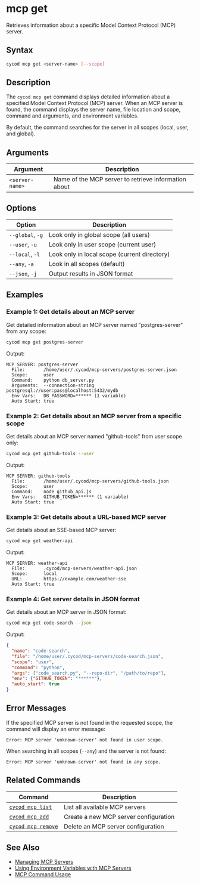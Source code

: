 # mcp get

Retrieves information about a specific Model Context Protocol (MCP) server.

## Syntax

```bash
cycod mcp get <server-name> [--scope]
```

## Description

The `cycod mcp get` command displays detailed information about a specified Model Context Protocol (MCP) server. When an MCP server is found, the command displays the server name, file location and scope, command and arguments, and environment variables.

By default, the command searches for the server in all scopes (local, user, and global).

## Arguments

| Argument | Description |
|----------|-------------|
| `<server-name>` | Name of the MCP server to retrieve information about |

## Options

| Option | Description |
|--------|-------------|
| `--global`, `-g` | Look only in global scope (all users) |
| `--user`, `-u` | Look only in user scope (current user) |
| `--local`, `-l` | Look only in local scope (current directory) |
| `--any`, `-a` | Look in all scopes (default) |
| `--json`, `-j` | Output results in JSON format |

## Examples

### Example 1: Get details about an MCP server

Get detailed information about an MCP server named "postgres-server" from any scope:

```bash
cycod mcp get postgres-server
```

Output:
```
MCP SERVER: postgres-server
  File:       /home/user/.cycod/mcp-servers/postgres-server.json
  Scope:      user
  Command:    python db_server.py
  Arguments:  --connection-string postgresql://user:pass@localhost:5432/mydb
  Env Vars:   DB_PASSWORD=****** (1 variable)
  Auto Start: true
```

### Example 2: Get details about an MCP server from a specific scope

Get details about an MCP server named "github-tools" from user scope only:

```bash
cycod mcp get github-tools --user
```

Output:
```
MCP SERVER: github-tools
  File:       /home/user/.cycod/mcp-servers/github-tools.json
  Scope:      user
  Command:    node github_api.js
  Env Vars:   GITHUB_TOKEN=****** (1 variable)
  Auto Start: true
```

### Example 3: Get details about a URL-based MCP server

Get details about an SSE-based MCP server:

```bash
cycod mcp get weather-api
```

Output:
```
MCP SERVER: weather-api
  File:       .cycod/mcp-servers/weather-api.json
  Scope:      local
  URL:        https://example.com/weather-sse
  Auto Start: true
```

### Example 4: Get server details in JSON format

Get details about an MCP server in JSON format:

```bash
cycod mcp get code-search --json
```

Output:
```json
{
  "name": "code-search",
  "file": "/home/user/.cycod/mcp-servers/code-search.json",
  "scope": "user",
  "command": "python",
  "args": ["code_search.py", "--repo-dir", "/path/to/repo"],
  "env": {"GITHUB_TOKEN": "******"},
  "auto_start": true
}
```

## Error Messages

If the specified MCP server is not found in the requested scope, the command will display an error message:

```
Error: MCP server 'unknown-server' not found in user scope.
```

When searching in all scopes (`--any`) and the server is not found:

```
Error: MCP server 'unknown-server' not found in any scope.
```

## Related Commands

| Command | Description |
|---------|-------------|
| [`cycod mcp list`](list.md) | List all available MCP servers |
| [`cycod mcp add`](add.md) | Create a new MCP server configuration |
| [`cycod mcp remove`](remove.md) | Delete an MCP server configuration |

## See Also

- [Managing MCP Servers](../../../tutorials/managing-mcp-servers.md)
- [Using Environment Variables with MCP Servers](../../../tutorials/env-variables-mcp.md)
- [MCP Command Usage](../../../tutorials/mcp-command-usage.md)